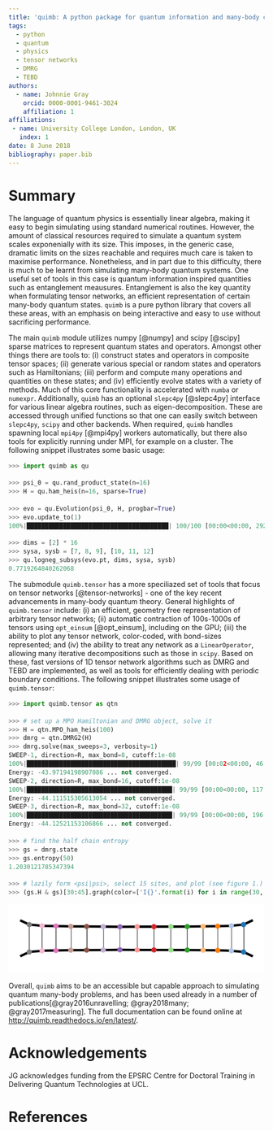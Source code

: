 ```yaml
---
title: 'quimb: A python package for quantum information and many-body calculations'
tags:
  - python
  - quantum
  - physics
  - tensor networks
  - DMRG
  - TEBD
authors:
  - name: Johnnie Gray
    orcid: 0000-0001-9461-3024
    affiliation: 1
affiliations:
 - name: University College London, London, UK
   index: 1
date: 8 June 2018
bibliography: paper.bib
---
```


# Summary

The language of quantum physics is essentially linear algebra, making it easy to begin simulating using standard numerical routines.
However, the amount of classical resources required to simulate a quantum system scales exponenially with its size.
This imposes, in the generic case, dramatic limits on the sizes reachable and requires much care is taken to maximise performance.
Nonetheless, and in part due to this difficulty, there is much to be learnt from simulating many-body quantum systems.
One useful set of tools in this case is quantum information inspired quantities such as entanglement meausures.
Entanglement is also the key quantity when formulating tensor networks, an efficient representation of certain many-body quantum states. ``quimb`` is a pure python library that covers all these areas, with an emphasis on being interactive and easy to use without sacrificing performance.

The main ``quimb`` module utilizes numpy [@numpy] and scipy [@scipy] sparse matrices to represent quantum states and operators.
Amongst other things there are tools to: (i) construct states and operators in composite tensor spaces; (ii) generate various special or random states and operators such as Hamiltonians; (iii) perform and compute many operations and quantities on these states; and (iv) efficiently evolve states with a variety of methods.
Much of this core functionality is accelerated with ``numba`` or ``numexpr``. Additionally, ``quimb`` has an optional ``slepc4py`` [@slepc4py] interface for various linear algebra routines, such as eigen-decomposition. 
These are accessed through unified functions so that one can easily switch between ``slepc4py``, ``scipy`` and other backends.
When required, ``quimb`` handles spawning local ``mpi4py`` [@mpi4py] workers automatically, but there also tools for explicitly running under MPI, for example on a cluster. 
The following snippet illustrates some basic usage:

```python
>>> import quimb as qu

>>> psi_0 = qu.rand_product_state(n=16)
>>> H = qu.ham_heis(n=16, sparse=True)

>>> evo = qu.Evolution(psi_0, H, progbar=True)
>>> evo.update_to(1)
100%|███████████████████████████████████████| 100/100 [00:00<00:00, 292.51%/s]

>>> dims = [2] * 16
>>> sysa, sysb = [7, 8, 9], [10, 11, 12]
>>> qu.logneg_subsys(evo.pt, dims, sysa, sysb)
0.7719264840262068
```

The submodule ``quimb.tensor`` has a more speciliazed set of tools that focus on tensor networks [@tensor-networks] - one of the key recent advancements in many-body quantum theory. 
General highlights of ``quimb.tensor`` include: (i) an efficient, geometry free representation of arbitrary tensor networks; (ii) automatic contraction of 100s-1000s of tensors using ``opt_einsum`` [@opt_einsum], including on the GPU; (iii) the ability to plot any tensor network, color-coded, with bond-sizes represented; and (iv) the ability to treat any network as a ``LinearOperator``, allowing many iterative decompositions such as those in ``scipy``. Based on these, fast versions of 1D tensor network algorithms such as DMRG and TEBD are implemented, as well as tools for efficiently dealing with periodic boundary conditions.
The following snippet illustrates some usage of ``quimb.tensor``:

```python
>>> import quimb.tensor as qtn

>>> # set up a MPO Hamiltonian and DMRG object, solve it
>>> H = qtn.MPO_ham_heis(100)
>>> dmrg = qtn.DMRG2(H)
>>> dmrg.solve(max_sweeps=3, verbosity=1)
SWEEP-1, direction=R, max_bond=8, cutoff:1e-08
100%|█████████████████████████████████████████| 99/99 [00:02<00:00, 46.42it/s]
Energy: -43.97194198907086 ... not converged.
SWEEP-2, direction=R, max_bond=16, cutoff:1e-08
100%|████████████████████████████████████████| 99/99 [00:00<00:00, 117.69it/s]
Energy: -44.111515305613054 ... not converged.
SWEEP-3, direction=R, max_bond=32, cutoff:1e-08
100%|████████████████████████████████████████| 99/99 [00:00<00:00, 196.39it/s]
Energy: -44.12521153106866 ... not converged.

>>> # find the half chain entropy
>>> gs = dmrg.state
>>> gs.entropy(50)
1.2030121785347394

>>> # lazily form <psi|psi>, select 15 sites, and plot (see figure 1.)
>>> (gs.H & gs)[30:45].graph(color=['I{}'.format(i) for i in range(30, 45)])
```

![Example output of the tensor network graph plotter.](fig-TN-graph.png)

Overall, ``quimb`` aims to be an accessible but capable approach to simulating quantum many-body problems, and has been used already in a number of publications[@gray2016unravelling; @gray2018many; @gray2017measuring]. The full documentation can be found online at http://quimb.readthedocs.io/en/latest/.


# Acknowledgements

JG acknowledges funding from the EPSRC Centre for Doctoral Training in Delivering Quantum Technologies at UCL.


# References
